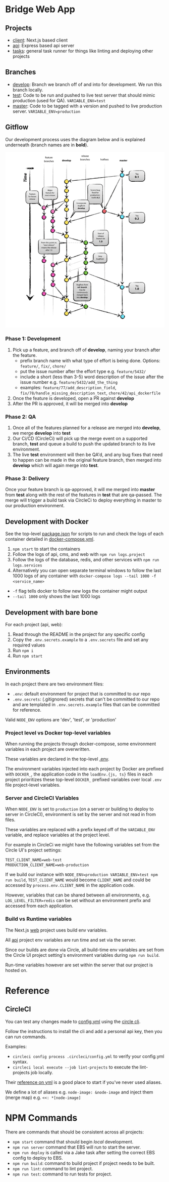 # Bridge Web App

## Projects

- [client](./client): Next.js based client
- [api](./api): Express based api server
- [tasks](./tasks): general task runner for things like linting and deploying other projects

## Branches

- [develop](./dev): Branch we branch off of and into for development. We run this branch locally. 
- [test](./test): Code to be run and pushed to live test server that should mimic production (used for QA). `VARIABLE_ENV=test`
- [master](./master): Code to be tagged with a version and pushed to live production server. `VARIABLE_ENV=production`

## Gitflow

Our development process uses the diagram below and is explained underneath (branch names are in **bold**).

![Branch Workflow](./docs/resources/branch-workflow.png)

### Phase 1: Development
1. Pick up a feature, and branch off of **develop**, naming your branch after the feature.
   - prefix branch name with what type of effort is being done. Options: `feature/`, `fix/`, `chore/`
   - put the issue number after the effort type e.g. `feature/5432/`
   - include a short (less than 3-5) word description of the issue after the issue number e.g. `feature/5432/add_the_thing`
   - examples: `feature/77/add_description_field`, `fix/78/handle_missing_description_text`, `chore/42/api_dockerfile` 
2. Once the feature is developed, open a PR against **develop**
3. After the PR is approved, it will be merged into **develop**

### Phase 2: QA
1. Once all of the features planned for a release are merged into **develop**, we merge **develop** into **test**
2. Our Ci/CD (CircleCi) will pick up the merge event on a supported branch, **test** and queue a build to push the updated branch to its live environment.
3. The live **test** environment will then be QA'd, and any bug fixes that need to happen can be made in the original feature branch, then merged into **develop** which will again merge into **test**.

### Phase 3: Delivery
Once your feature branch is qa-approved, it will me merged into **master** from **test** along with the rest of the features in **test** that are qa-passed.
The merge will trigger a build task via CircleCi to deploy everything in master to our production environment.


## Development with Docker
See the top-level [package.json](./package.json) for scripts to run and check the logs of each container detailed in [docker-compose.yml](./docker-compose.yml).

1. `npm start` to start the containers
2. Follow the logs of api, cms, and web with `npm run logs.project`
3. Follow the logs of the database, redis, and other services with `npm run logs.services`
4. Alternatively you can open separate terminal windows to follow the last 1000 logs of any container with `docker-compose logs --tail 1000 -f <service_name>`
  - `-f` flag tells docker to follow new logs the container might output
  - `--tail 1000` only shows the last 1000 logs

## Development with bare bone
For each project (api, web):
1. Read through the README in the project for any specific config
2. Copy the `.env.secrets.example` to a `.env.secrets` file and set any required values
3. Run `npm i`
4. Run `npm start`

## Environments
In each project there are two environment files:
- `.env`: default environment for project that is committed to our repo
- `.env.secrets`: (.gitignored) secrets that can't be committed to our repo and are templated in `.env.secrets.example` files that can be committed for reference.

Valid `NODE_ENV` options are 'dev', 'test', or 'production'

### Project level vs Docker top-level variables
When running the projects through docker-compose, some environment variables in each project are overwritten.

These variables are declared in the top-level [.env](.env).

The environment variables injected into each project by Docker are prefixed with `DOCKER_`,
the application code in the `loadEnv.{js, ts}` files in each project prioritizes these top-level `DOCKER_` prefixed variables over local `.env` file project-level variables.

### Server and CircleCI Variables
When `NODE_ENV` is set to `production` (on a server or building to deploy to server in CircleCI), environment is set by the server and not read in from files.

These variables are replaced with a prefix keyed off of the `VARIABLE_ENV` variable, and replace variables at the project level.

For example in CircleCi we might have the following variables set from the Circle UI's project settings:

```
TEST_CLIENT_NAME=web-test
PRODUCTION_CLIENT_NAME=web-production
```

If we build our instance with `NODE_ENV=production VARIABLE_ENV=test npm run build`, `TEST_CLIENT_NAME` would become `CLIENT_NAME` and could be accessed by `process.env.CLIENT_NAME` in the application code.

However, variables that can be shared between all environments, e.g. `LOG_LEVEL_FILTER=redis` can be set without an environment prefix and accessed from each application.

### Build vs Runtime variables

The Next.js [web](./web) project uses build env variables.

All [api](./api) project env variables are run time and set via the server.

Since our builds are done via Circle, all build-time env variables are set from the Circle UI project setting's environment variables during `npm run build`.

Run-time variables however are set within the server that our project is hosted on.

# Reference

## CircleCI
You can test any changes made to [config.yml](./circleci/config.yml) using the [circle cli](https://circleci.com/docs/2.0/local-cli/).

Follow the instructions to install the cli and add a personal api key, then you can run commands.

Examples:
- `circleci config process .circleci/config.yml` to verify your config.yml syntax.
- `circleci local execute --job lint-projects` to execute the lint-projects job locally.

Their [reference on yml](https://circleci.com/docs/2.0/writing-yaml/#section=configuration) is a good place to start if you've never used aliases.

We define a lot of aliases e.g. `node-image: &node-image` and inject them (merge map) e.g. `<<: *[node-image]`

# NPM Commands

There are commands that should be consistent across all projects:

- `npm start` command that should begin *local* development.
- `npm run server` command that EBS will run to start the server.
- `npm run deploy` is called via a Jake task after setting the correct EBS config to deploy to EBS.
- `npm run build`: command to build project if project needs to be built.
- `npm run lint`: command to lint project.
- `npm run test`: command to run tests for project.